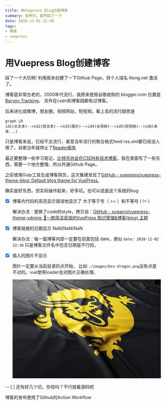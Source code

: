 ```yaml
---
title: 用Vuepress Blog创建博客
summary: 各种坑，冒然踩了一下
date: 2020-11-02 22:30
tags:
- 博客
- vuepress
---
```


# 用Vuepress Blog创建博客

踩了一个大坑啊! 利用周末创建了一下Github Page，将个人域名 lilong.net 激活了。

博客是非常古老的，2000年代流行，我原来使用谷歌收购的 blogger.com 位置是 [Baryon Tracking](http://baryonlee.blogspot.com/)， 另外在csdn和博客园都有过博客。

后来进化成微博，朋友圈，视频网站，短视频。看上去的流行趋势是



```mermaid
graph LR
id1(长文本)-->id2(短文本)-->id3(图片)-->id4(长视频)-->id5(短视频)-->id6(未来...)
```

 

只是博客来说，已经不太流行，甚至当年流行的聚合格式feed rss.xml都已经没人用了。谷歌当年就停止了[Reader服务](https://www.google.com/reader/about/)



最近要整理一些学习笔记，[比特币协会在CSDN有技术博客](https://bsv.csdn.net/)，我在里面写了一些东西，需要一个地方整理，所以开通Github Page。



之前使用Gulp工具生成博客网页，这次重建发现了[GitHub - vuepress/vuepress-theme-blog: Default blog theme for VuePress.](https://github.com/vuepress/vuepress-theme-blog)

确实是好东西，但实际操作起来，好多坑。也可以说是这个系统的bug

- [x] 博客内代码的高亮显示错误地显示了 大于等于号（ >= ）和不等号 ( != ) 
  
  解决办法：更换了code的style，拷贝自：[GitHub - xugaoyi/vuepress-theme-vdoing: 🚀一款简洁高效的VuePress 知识管理&amp;博客(blog) 主题](https://github.com/xugaoyi/vuepress-theme-vdoing)

- [x] 博客链接的日期显示 NaN/NaN/NaN 
  
  解决办法：每一篇博客内部一定要在前面包括 date，类似 `date: 2020-11-02 22:30` 只是博客文件名中包含日期是不行的。

- [x] 插入的图片不显示
  
  图片一定要从当前目录的点开始， 比如 `./images/bsv-dragon.png`没有点是不对的。vue使用loader会对图片正确处理。
 
  ![](./images/bsv-dragon.jpg)

-- [ ] 还有好几个坑，你信吗？不行就看源码吧

博客的发布使用了Github的Action Workflow
